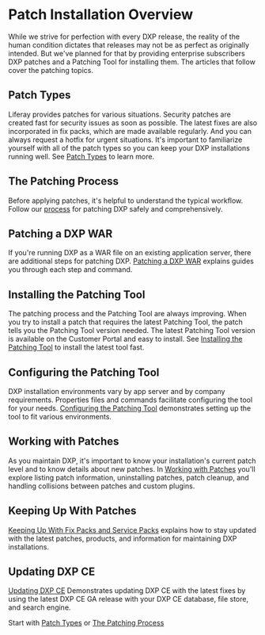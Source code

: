 # Patch Installation Overview

While we strive for perfection with every DXP release, the reality of the human condition dictates that releases may not be as perfect as originally intended. But we've planned for that by providing enterprise subscribers DXP patches and a Patching Tool for installing them. The articles that follow cover the patching topics.

## Patch Types

Liferay provides patches for various situations. Security patches are created fast for security issues as soon as possible. The latest fixes are also incorporated in fix packs, which are made available regularly. And you can always request a hotfix for urgent situations. It's important to familiarize yourself with all of the patch types so you can keep your DXP installations running well. See [Patch Types](./patch-types.md) to learn more.

## The Patching Process

Before applying patches, it's helpful to understand the typical workflow. Follow our [process](./the-patching-process.md) for patching DXP safely and comprehensively.

## Patching a DXP WAR 

If you're running DXP as a WAR file on an existing application server, there are additional steps for patching DXP. [Patching a DXP WAR](./patching-a-dxp-war.md) explains guides you through each step and command.

## Installing the Patching Tool 

The patching process and the Patching Tool are always improving. When you try to install a patch that requires the latest Patching Tool, the patch tells you the Patching Tool version needed. The latest Patching Tool version is available on the Customer Portal and easy to install. See [Installing the Patching Tool](./installing-the-patching-tool.md) to install the latest tool fast. 

## Configuring the Patching Tool

DXP installation environments vary by app server and by company requirements. Properties files and commands facilitate configuring the tool for your needs. [Configuring the Patching Tool](./configuring-the-patching-tool.md) demonstrates setting up the tool to fit various environments.

## Working with Patches

As you maintain DXP, it's important to know your installation's current patch level and to know details about new patches. In [Working with Patches](./working-with-patches.md) you'll explore listing patch information, uninstalling patches, patch cleanup, and handling collisions between patches and custom plugins.

## Keeping Up With Patches

[Keeping Up With Fix Packs and Service Packs](./keeping-up-with-fix-packs.md) explains how to stay updated with the latest patches, products, and information for maintaining DXP installations.

## Updating DXP CE

[Updating DXP CE](./updating-dxp-ce.md) Demonstrates updating DXP CE with the latest fixes by using the latest DXP CE GA release with your DXP CE database, file store, and search engine.

Start with [Patch Types](./patch-types.md) or [The Patching Process](./the-patching-process.md)